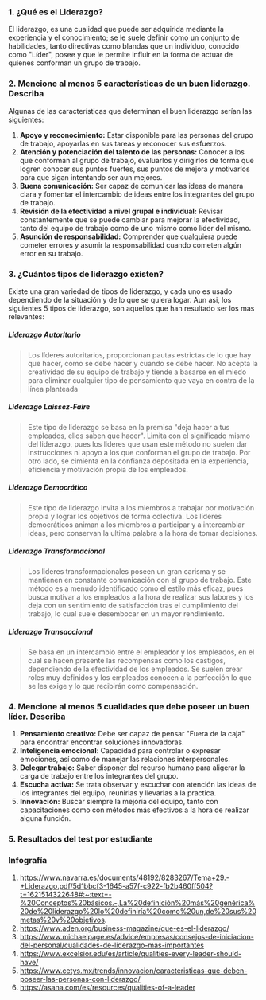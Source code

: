 ### 1. ¿Qué es el Liderazgo?

El liderazgo, es una cualidad que puede ser adquirida mediante la experiencia y el conocimiento; se le suele definir como un conjunto de habilidades, tanto directivas como blandas que un individuo, conocido como "Líder", posee y que le permite influir en la forma de actuar de quienes conforman un grupo de trabajo.

### 2. Mencione al menos 5 características de un buen liderazgo. Describa

Algunas de las características que determinan el buen liderazgo serían las siguientes:
1. **Apoyo y reconocimiento:** Estar disponible para las personas del grupo de trabajo, apoyarlas en sus tareas y reconocer sus esfuerzos.
2. **Atención y potenciación del talento de las personas:** Conocer a los que conforman al grupo de trabajo, evaluarlos y dirigirlos de forma que logren conocer sus puntos fuertes, sus puntos de mejora y motivarlos para que sigan intentando ser aun mejores.
3. **Buena comunicación:** Ser capaz de comunicar las ideas de manera clara y fomentar el intercambio de ideas entre los integrantes del grupo de trabajo.
4. **Revisión de la efectividad a nivel grupal e individual:** Revisar constantemente que se puede cambiar para mejorar la efectividad, tanto del equipo de trabajo como de uno mismo como líder del mismo.
5. **Asunción de responsabilidad:** Comprender que cualquiera puede cometer errores y asumir la responsabilidad cuando cometen algún error en su trabajo.

### 3. ¿Cuántos tipos de liderazgo existen?

Existe una gran variedad de tipos de liderazgo, y cada uno es usado dependiendo de la situación y de lo que se quiera logar. Aun asi, los siguientes 5 tipos de liderazgo, son aquellos que han resultado ser los mas relevantes:
##### Liderazgo Autoritario
>Los líderes autoritarios, proporcionan pautas estrictas de lo que hay que hacer, como se debe hacer y cuando se debe hacer. No acepta la creatividad de su equipo de trabajo y tiende a basarse en el miedo para eliminar cualquier tipo de pensamiento que vaya en contra de la línea planteada

##### Liderazgo Laissez-Faire 
>Este tipo de liderazgo se basa en la premisa "deja hacer a tus empleados, ellos saben que hacer". Limita con el significado mismo del liderazgo, pues los lideres que usan este método no suelen dar instrucciones ni apoyo a los que conforman el grupo de trabajo. Por otro lado, se cimienta en la confianza depositada en la experiencia, eficiencia y motivación propia de los empleados. 

##### Liderazgo Democrático
>Este tipo de liderazgo invita a los miembros a trabajar por motivación propia y lograr los objetivos de forma colectiva. Los líderes democráticos animan a los miembros a participar y a intercambiar ideas, pero conservan la ultima palabra a la hora de tomar decisiones.

##### Liderazgo Transformacional
>Los lideres transformacionales poseen un gran carisma y se mantienen en constante comunicación con el grupo de trabajo. Este método es a menudo identificado como el estilo más eficaz, pues busca motivar a los empleados a la hora de realizar sus labores y los deja con un sentimiento de satisfacción tras el cumplimiento del trabajo, lo cual suele desembocar en un mayor rendimiento.

##### Liderazgo Transaccional
>Se basa en un intercambio entre el empleador y los empleados, en el cual se hacen presente las recompensas como los castigos, dependiendo de la efectividad de los empleados. Se suelen crear roles muy definidos y los empleados conocen a la perfección lo que se les exige y lo que recibirán como compensación.


### 4. Mencione al menos 5 cualidades que debe poseer un buen líder. Describa

1. **Pensamiento creativo:** Debe ser capaz de pensar "Fuera de la caja" para encontrar encontrar soluciones innovadoras.
2. **Inteligencia emocional**: Capacidad para controlar o expresar emociones, así como de manejar las relaciones interpersonales.
3. **Delegar trabajo:** Saber disponer del recurso humano para aligerar la carga de trabajo entre los integrantes del grupo.
4. **Escucha activa:** Se trata observar y escuchar con atención las ideas de los integrantes del equipo, reunirlas y llevarlas a la practica.
5. **Innovación:** Buscar siempre la mejoría del equipo, tanto con capacitaciones como con métodos más efectivos a la hora de realizar alguna función.


### 5. Resultados del test por estudiante

### Infografía

1. https://www.navarra.es/documents/48192/8283267/Tema+29.-+Liderazgo.pdf/5d1bbcf3-1645-a57f-c922-fb2b460ff504?t=1621514322648#:~:text=-%20Conceptos%20básicos.-,La%20definición%20más%20genérica%20de%20liderazgo%20lo%20definiría%20como%20un,de%20sus%20metas%20y%20objetivos.
2. https://www.aden.org/business-magazine/que-es-el-liderazgo/
3. https://www.michaelpage.es/advice/empresas/consejos-de-iniciacion-del-personal/cualidades-de-liderazgo-mas-importantes
4. https://www.excelsior.edu/es/article/qualities-every-leader-should-have/
5. https://www.cetys.mx/trends/innovacion/caracteristicas-que-deben-poseer-las-personas-con-liderazgo/
6. https://asana.com/es/resources/qualities-of-a-leader